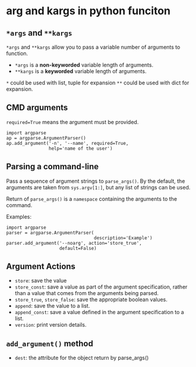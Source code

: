 # arg and kargs in python funciton
## `*args` and `**kargs`

`*args` and `**kargs` allow you to pass a variable number of arguments to function.

* `*args` is a **non-keyworded**  variable length of arguments.
* `**kargs` is a **keyworded** variable length of arguments.

`*` could be used with list, tuple for expansion
`**` could be used with dict for expansion.
## CMD arguments
`required=True` means the argument must be provided.
```
import argparse
ap = argparse.ArgumentParser()
ap.add_argument('-n', '--name', required=True,
                help='name of the user')
```
## Parsing a command-line
Pass a sequence of argument strings to `parse_args()`. By the default, the arguments are taken from `sys.argv[1:]`, but any list of strings can be used.

Return of `parse_args()` is a `namespace` containing the arguments to the command.

Examples:
```
import argparse
parser = argparse.ArgumentParser(
                                 description='Example')
parser.add_argument('--noarg', action='store_true',
                    default=False)
```
## Argument Actions
* `store`: save the value
* `store_const`: save a value as part of the argument specification, rather than a value that comes from the arguments being parsed.
* `store_true`, `store_false`: save the appropriate boolean values.
* `append`: save the value to a list.
* `append_const`: save a value defined in the argument specification to a list.
* `version`: print version details.
## `add_argument()` method
* `dest`: the attribute for the object return by parse\_args()
